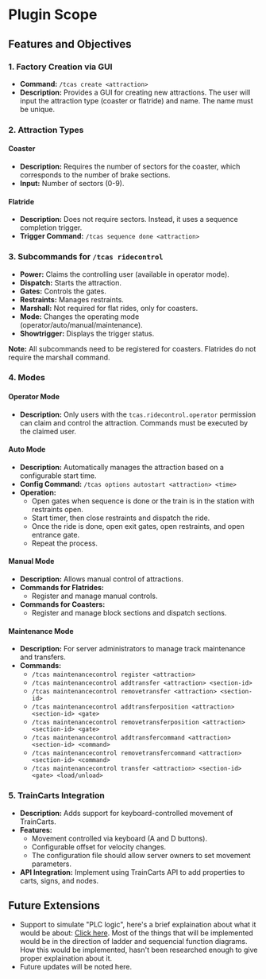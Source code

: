 # Plugin Scope

## Features and Objectives

### 1. Factory Creation via GUI

- **Command:** `/tcas create <attraction>`
- **Description:** Provides a GUI for creating new attractions. The user will input the attraction type (coaster or flatride) and name. The name must be unique.

### 2. Attraction Types

#### Coaster
- **Description:** Requires the number of sectors for the coaster, which corresponds to the number of brake sections.
- **Input:** Number of sectors (0-9).

#### Flatride
- **Description:** Does not require sectors. Instead, it uses a sequence completion trigger.
- **Trigger Command:** `/tcas sequence done <attraction>`

### 3. Subcommands for `/tcas ridecontrol`

- **Power:** Claims the controlling user (available in operator mode).
- **Dispatch:** Starts the attraction.
- **Gates:** Controls the gates.
- **Restraints:** Manages restraints.
- **Marshall:** Not required for flat rides, only for coasters.
- **Mode:** Changes the operating mode (operator/auto/manual/maintenance).
- **Showtrigger:** Displays the trigger status.

**Note:** All subcommands need to be registered for coasters. Flatrides do not require the marshall command.

### 4. Modes

#### Operator Mode
- **Description:** Only users with the `tcas.ridecontrol.operator` permission can claim and control the attraction. Commands must be executed by the claimed user.

#### Auto Mode
- **Description:** Automatically manages the attraction based on a configurable start time.
- **Config Command:** `/tcas options autostart <attraction> <time>`
- **Operation:** 
  - Open gates when sequence is done or the train is in the station with restraints open.
  - Start timer, then close restraints and dispatch the ride.
  - Once the ride is done, open exit gates, open restraints, and open entrance gate.
  - Repeat the process.

#### Manual Mode
- **Description:** Allows manual control of attractions.
- **Commands for Flatrides:**
  - Register and manage manual controls.
- **Commands for Coasters:**
  - Register and manage block sections and dispatch sections.

#### Maintenance Mode
- **Description:** For server administrators to manage track maintenance and transfers.
- **Commands:**
  - `/tcas maintenancecontrol register <attraction>`
  - `/tcas maintenancecontrol addtransfer <attraction> <section-id>`
  - `/tcas maintenancecontrol removetransfer <attraction> <section-id>`
  - `/tcas maintenancecontrol addtransferposition <attraction> <section-id> <gate>`
  - `/tcas maintenancecontrol removetransferposition <attraction> <section-id> <gate>`
  - `/tcas maintenancecontrol addtransfercommand <attraction> <section-id> <command>`
  - `/tcas maintenancecontrol removetransfercommand <attraction> <section-id> <command>`
  - `/tcas maintenancecontrol transfer <attraction> <section-id> <gate> <load/unload>`

### 5. TrainCarts Integration

- **Description:** Adds support for keyboard-controlled movement of TrainCarts.
- **Features:**
  - Movement controlled via keyboard (A and D buttons).
  - Configurable offset for velocity changes.
  - The configuration file should allow server owners to set movement parameters.
- **API Integration:** Implement using TrainCarts API to add properties to carts, signs, and nodes.

## Future Extensions
- Support to simulate "PLC logic", here's a brief explaination about what it would be about: [Click here](https://en.wikipedia.org/wiki/IEC_61131-3). Most of the things that will be implemented would be in the direction of ladder and sequencial function diagrams. How this would be implemented, hasn't been researched enough to give proper explaination about it.
- Future updates will be noted here.
